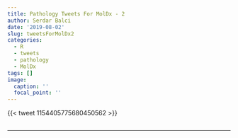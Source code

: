 ```yaml
---
title: Pathology Tweets For MolDx - 2
author: Serdar Balci
date: '2019-08-02'
slug: tweetsForMolDx2
categories:
  - R
  - tweets
  - pathology
  - MolDx
tags: []
image:
  caption: ''
  focal_point: ''
---
```



{{< tweet 1154405775680450562 >}}
<br>
<br>
<hr>
